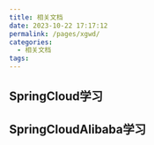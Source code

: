 ```yaml
---
title: 相关文档
date: 2023-10-22 17:17:12
permalink: /pages/xgwd/
categories:
  - 相关文档
tags:
---
```



## SpringCloud学习

## SpringCloudAlibaba学习
